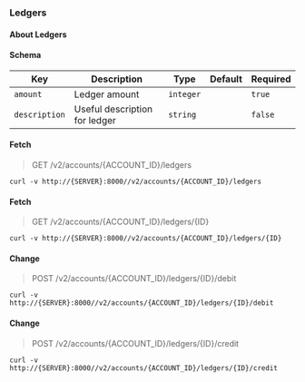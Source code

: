 ### Ledgers

#### About Ledgers

#### Schema

Key | Description | Type | Default | Required
--- | ----------- | ---- | ------- | --------
`amount` | Ledger amount | `integer` |   | `true`
`description` | Useful description for ledger | `string` |   | `false`


#### Fetch

> GET /v2/accounts/{ACCOUNT_ID}/ledgers

```curl
curl -v http://{SERVER}:8000//v2/accounts/{ACCOUNT_ID}/ledgers
```

#### Fetch

> GET /v2/accounts/{ACCOUNT_ID}/ledgers/{ID}

```curl
curl -v http://{SERVER}:8000//v2/accounts/{ACCOUNT_ID}/ledgers/{ID}
```

#### Change

> POST /v2/accounts/{ACCOUNT_ID}/ledgers/{ID}/debit

```curl
curl -v http://{SERVER}:8000//v2/accounts/{ACCOUNT_ID}/ledgers/{ID}/debit
```

#### Change

> POST /v2/accounts/{ACCOUNT_ID}/ledgers/{ID}/credit

```curl
curl -v http://{SERVER}:8000//v2/accounts/{ACCOUNT_ID}/ledgers/{ID}/credit
```

